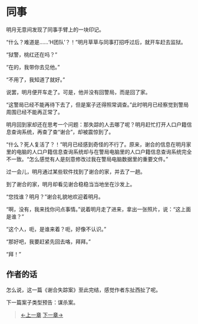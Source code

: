 # 同事

明月无意间发现了同事手臂上的一块印记。
  
“什么？难道是……‘H团队’？！”明月草草与同事打招呼过后，就开车赶去监狱。
  
“狱警，桃红还在吗？”
  
“在的，我带你去见他。”
  
“不用了，我知道了就好。”
  
说罢，明月便开车走了。可是，他并没有回警局，而是回了家。
  
“这警局已经不能再待下去了，但是案子还得照常调查。”此时明月已经察觉到警局周围已经不能再正常了。
  
明月回到家却还在思考一个问题：那失踪的人去哪了呢？明月赶忙打开人口户籍信息查询系统，再查了查“谢合”，却被震惊到了。
  
“什么？死人复活了？！”明月已经感到奇怪的不行了。原来，谢合的信息在明月家里的电脑的人口户籍信息查询系统却与在警局电脑里的人口户籍信息查询系统完全不一致。“怎么感觉有人是刻意修改过我在警局电脑数据里的重要文件。”
  
过一会儿，明月通过某些软件找到了谢合的家，并去了一趟。
  
到了谢合的家，明月却看见谢合稳稳当当地坐在沙发上。
  
“您找谁？明月？”谢合礼貌地欢迎着明月。
  
“啊，没有，我来找你问点事情。”说着明月走了进来，拿出一张照片，说：“这上面是谁？”
  
“这个人，呃，是谁来着？呃，好像不认识。”
  
“那好吧，我要赶紧先回去咯，拜拜。”
  
“拜！”
  
## 作者的话

怎么说，这一篇《谢合失踪案》至此完结，感觉作者东扯西扯了呢。
  
下一篇案子类型预告：谋杀案。
  
> [←上一章](/zh-cn/detective/part3/chapter3.md)  [下一章→](/zh-cn/detective/part4/chapter1.md)

